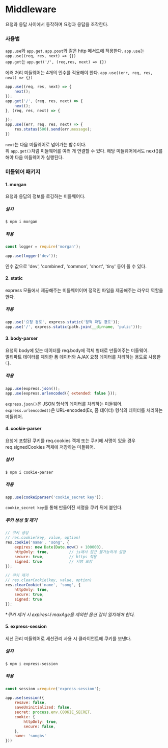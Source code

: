 # Middleware
요청과 응답 사이에서 동작하며 요청과 응답을 조작한다.

### 사용법
`app.use`와 `app.get`, `app.post`와 같은 http 메서드에 적용한다.
`app.use`는 `app.use((req, res, next) => {})`  
`app.get`는 `app.get('/', (req,res, next) => {})`  

에러 처리 미들웨어는 4개의 인수를 적용해야 한다.
`app.use((err, req, res, next) => {})`
```javascript
app.use((req, res, next) => {
    next();
});
app.get('/', (req, res, next) => {
    next();
}, (req, res, next) => {

});
app.use((err, req, res, next) => {
    res.status(500).send(err.message);
})
```

`next`는 다음 미들웨어로 넘어가는 함수이다.  
위 `app.get()`처럼 미들웨어를 여러 개 연결할 수 있다. 해당 미들웨어에서도 next()를 해야 다음 미들웨어가 실행된다.


### 미들웨어 패키지
#### 1. morgan
요청과 응답의 정보를 로깅하는 미들웨어다.
##### 설치
```bash
$ npm i morgan
```
##### 적용
```javascript
const logger = require('morgan');

app.use(logger('dev'));
```
인수 값으로 'dev', 'combined', 'common', 'short', 'tiny' 등이 올 수 있다.

#### 2. static
express 모듈에서 제공해주는 미들웨어이며 정적인 파일을 제공해주는 라우터 역할을 한다.
##### 적용
```javascript
app.use('요청 경로', express.static('정적 파일 경로'));
app.use('/', express.static(path.join(__dirname, 'pulic')));
```


#### 3. body-parser
요청의 body에 있는 데이터를 req.body에 객체 형태로 만들어주는 미들웨어.  
멀티파트 데이터를 제외한 폼 데이터와 AJAX 요청 데이터를 처리하는 용도로 사용한다.
##### 적용
```javascript
app.use(express.json());
app.use(express.urlencoded({ extended: false }));
```
`express.json()`은 JSON 형식의 데이터를 처리하는 미들웨어.  
`express.urlencoded()`은 URL-encoded(Ex, 폼 데이터) 형식의 데이터를 처리하는 미들웨어.  


#### 4. cookie-parser
요청에 포함된 쿠키를 req.cookies 객체 또는 쿠키에 서명이 있을 경우 req.signedCookies 객체에 저장하는 미들웨어.
##### 설치
```bash
$ npm i cookie-parser
```
##### 적용
```javascript
app.use(cookeiparser('cookie_secret key'));
```
`cookie_secret key`를 통해 만들어진 서명을 쿠키 뒤에 붙인다.

##### 쿠키 생성 및 제거
```javascript
// 쿠키 생성
// res.cookie(key, value, option)
res.cookie('name', 'song', {
    expires: new Date(Date.now() + 100000),
    httpOnly: true,         // js애서 접근 불가능하게 설정
    secure: true,           // https 적용
    signed: true            // 서명 포함
});

// 쿠키 제거
// res.clearCookie(key, value, option)
res.clearCookie('name', 'song', {
    httpOnly: true,
    secure: true,
    signed: true
});
```
**쿠키 제거 시 expires나 maxAge을 제외한 옵션 값이 일치해야 한다.*

#### 5. express-session
세션 관리 미들웨어로 세션관리 사용 시 클라이언트에 쿠키를 보낸다.
##### 설치
```bash
$ npm i express-session
```
##### 적용
```javascript
const session =require('express-session');

app.use(session({
    resave: false,
    saveUninitialized: false,
    secret: process.env.COOKIE_SECRET,
    cookie: {
        httpOnly: true,
        secure: false,
    },
    name: 'songbs'
}))
```
